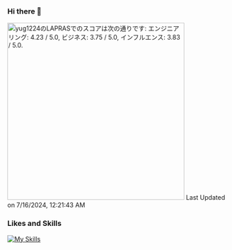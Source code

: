 ### Hi there 👋

<!--START_SECTION:lapras-card-->
<p ><a href="https://lapras.com/public/yug1224" target="_blank" rel="noopener noreferrer"><img alt="yug1224のLAPRASでのスコアは次の通りです: エンジニアリング: 4.23 / 5.0, ビジネス: 3.75 / 5.0, インフルエンス: 3.83 / 5.0." src="https://lapras-card-generator.vercel.app/api/svg?e=4.23&b=3.75&i=3.83&b1=%23020E27&b2=%230E5593&i1=%23030E21&i2=%231688BF&l=ja" width="400" ></a>  
Last Updated on 7/16/2024, 12:21:43 AM</p>
<!--END_SECTION:lapras-card-->

### Likes and Skills

[![My Skills](https://skillicons.dev/icons?perline=10&i=ts,js,html,sass,css,react,vue,jquery,redux,pinia,next,nuxt,astro,jest,sentry,vite,webpack,npm,yarn,deno,nodejs,nginx,git,github,aws,gcp,netlify,githubactions,vscode,emacs)](https://skillicons.dev)

<!--
**YuG1224/YuG1224** is a ✨ _special_ ✨ repository because its `README.md` (this file) appears on your GitHub profile.

Here are some ideas to get you started:

- 🔭 I’m currently working on ...
- 🌱 I’m currently learning ...
- 👯 I’m looking to collaborate on ...
- 🤔 I’m looking for help with ...
- 💬 Ask me about ...
- 📫 How to reach me: ...
- 😄 Pronouns: ...
- ⚡ Fun fact: ...
-->

